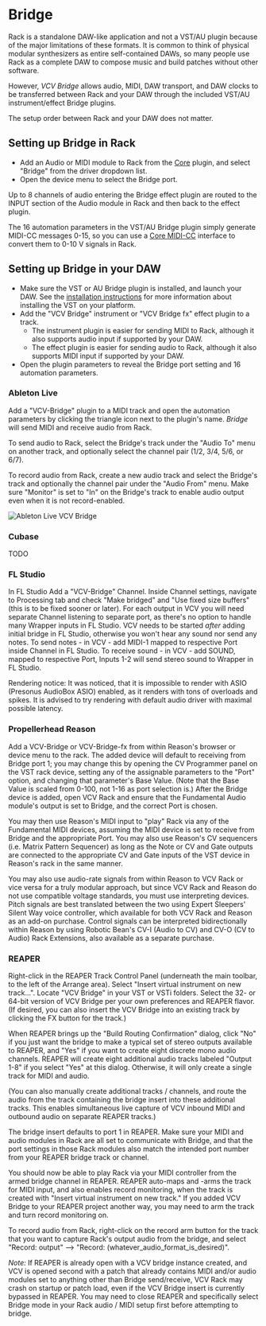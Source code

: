 # Bridge

Rack is a standalone DAW-like application and not a VST/AU plugin because of the major limitations of these formats.
It is common to think of physical modular synthesizers as entire self-contained DAWs, so many people use Rack as a complete DAW to compose music and build patches without other software.

However, *VCV Bridge* allows audio, MIDI, DAW transport, and DAW clocks to be transferred between Rack and your DAW through the included VST/AU instrument/effect Bridge plugins.

The setup order between Rack and your DAW does not matter.

## Setting up Bridge in Rack

- Add an Audio or MIDI module to Rack from the [Core](Core.html) plugin, and select "Bridge" from the driver dropdown list.
- Open the device menu to select the Bridge port.

Up to 8 channels of audio entering the Bridge effect plugin are routed to the INPUT section of the Audio module in Rack and then back to the effect plugin.

The 16 automation parameters in the VST/AU Bridge plugin simply generate MIDI-CC messages 0-15, so you can use a [Core MIDI-CC](Core.html#midi-cc) interface to convert them to 0-10 V signals in Rack.

## Setting up Bridge in your DAW

- Make sure the VST or AU Bridge plugin is installed, and launch your DAW. See the [installation instructions](https://vcvrack.com/manual/Installing.html#installing-rack) for more information about installing the VST on your platform.
- Add the "VCV Bridge" instrument or "VCV Bridge fx" effect plugin to a track.
	- The instrument plugin is easier for sending MIDI to Rack, although it also supports audio input if supported by your DAW.
	- The effect plugin is easier for sending audio to Rack, although it also supports MIDI input if supported by your DAW.
- Open the plugin parameters to reveal the Bridge port setting and 16 automation parameters.

### Ableton Live

Add a "VCV-Bridge" plugin to a MIDI track and open the automation parameters by clicking the triangle icon next to the plugin's name.
*Bridge* will send MIDI and receive audio from Rack.

To send audio to Rack, select the Bridge's track under the "Audio To" menu on another track, and optionally select the channel pair (1/2, 3/4, 5/6, or 6/7).

To record audio from Rack, create a new audio track and select the Bridge's track and optionally the channel pair under the "Audio From" menu.
Make sure "Monitor" is set to "In" on the Bridge's track to enable audio output even when it is not record-enabled.

![Ableton Live VCV Bridge](images/BridgeLive.png)

### Cubase
TODO

### FL Studio
In FL Studio Add a "VCV-Bridge" Channel. Inside Channel settings, navigate to Processing tab and check "Make bridged" and "Use fixed size buffers" (this is to be fixed sooner or later). For each output in VCV you will need separate Channel listening to separate port, as there's no option to handle many Wrapper inputs in FL Studio. 
VCV needs to be started *after* adding initial bridge in FL Studio, otherwise you won't hear any sound nor send any notes.
To send notes - in VCV - add MIDI-1 mapped to respective Port inside Channel in FL Studio.
To receive sound - in VCV - add SOUND, mapped to respective Port, Inputs 1-2 will send stereo sound to Wrapper in FL Studio.

Rendering notice: It was noticed, that it is impossible to render with ASIO (Presonus AudioBox ASIO) enabled, as it renders with tons of overloads and spikes. It is advised to try rendering with default audio driver with maximal possible latency.

### Propellerhead Reason
Add a VCV-Bridge or VCV-Bridge-fx from within Reason's browser or device menu to the rack.  The added device will default to receiving from Bridge port 1; you may change this by opening the CV Programmer panel on the VST rack device, setting any of the assignable parameters to the "Port" option, and changing that parameter's Base Value.  (Note that the Base Value is scaled from 0-100, not 1-16 as port selection is.)  After the Bridge device is added, open VCV Rack and ensure that the Fundamental Audio module's output is set to Bridge, and the correct Port is chosen.

You may then use Reason's MIDI input to "play" Rack via any of the Fundamental MIDI devices, assuming the MIDI device is set to receive from Bridge and the appropriate Port.  You may also use Reason's CV sequencers (i.e. Matrix Pattern Sequencer) as long as the Note or CV and Gate outputs are connected to the appropriate CV and Gate inputs of the VST device in Reason's rack in the same manner.

You may also use audio-rate signals from within Reason to VCV Rack or vice versa for a truly modular approach, but since VCV Rack and Reason do not use compatible voltage standards, you must use interpreting devices.  Pitch signals are best translated between the two using Expert Sleepers' Silent Way voice controller, which available for both VCV Rack and Reason as an add-on purchase.  Control signals can be interpreted bidirectionally within Reason by using Robotic Bean's CV-I (Audio to CV) and CV-O (CV to Audio) Rack Extensions, also available as a separate purchase.


### REAPER
Right-click in the REAPER Track Control Panel (underneath the main toolbar, to the left of the Arrange area). Select "Insert virtual instrument on new track...". Locate "VCV Bridge" in your VST or VSTi folders. Select the 32- or 64-bit version of VCV Bridge per your own preferences and REAPER flavor. (If desired, you can also insert the VCV Bridge into an existing track by clicking the FX button for the track.)

When REAPER brings up the "Build Routing Confirmation" dialog, click "No" if you just want the bridge to make a typical set of stereo outputs available to REAPER, and "Yes" if you want to create eight discrete mono audio channels. REAPER will create eight additional audio tracks labeled "Output 1-8" if you select "Yes" at this dialog. Otherwise, it will only create a single track for MIDI and audio. 

(You can also manually create additional tracks / channels, and route the audio from the track containing the bridge insert into these additional tracks. This enables simultaneous live capture of VCV inbound MIDI and outbound audio on separate REAPER tracks.)

The bridge insert defaults to port 1 in REAPER. Make sure your MIDI and audio modules in Rack are all set to communicate with Bridge, and that the port settings in those Rack modules also match the intended port number from your REAPER bridge track or channel. 

You should now be able to play Rack via your MIDI controller from the armed bridge channel in REAPER. REAPER auto-maps and -arms the track for MIDI input, and also enables record monitoring, when the track is created with "Insert virtual instrument on new track." If you added VCV Bridge to your REAPER project another way, you may need to arm the track and turn record monitoring on. 

To record audio from Rack, right-click on the record arm button for the track that you want to capture Rack's output audio from the bridge, and select "Record: output" --> "Record: (whatever_audio_format_is_desired)". 

*Note:* If REAPER is already open with a VCV bridge instance created, and VCV is opened second with a patch that already contains MIDI and/or audio modules set to anything other than Bridge send/receive, VCV Rack may crash on startup or patch load, even if the VCV Bridge insert is currently bypassed in REAPER. You may need to close REAPER and specifically select Bridge mode in your Rack audio / MIDI setup first before attempting to bridge. 
